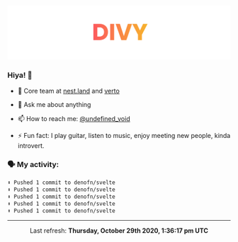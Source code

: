 
![](https://github.com/divy-work/divy-work/raw/master/assets/divy.png)

### Hiya! 👋

- 🔭 Core team at [nest.land](https://github.com/nestdotland/nest.land) and [verto](https://github.com/useverto/verto)

- 💬 Ask me about anything

- 📫 How to reach me: [@undefined_void](https://instagram.com/divy.exe)

- ⚡ Fun fact: I play guitar, listen to music, enjoy meeting new people, kinda introvert.

### 🗣 My activity:

```
⬆️ Pushed 1 commit to denofn/svelte
⬆️ Pushed 1 commit to denofn/svelte
⬆️ Pushed 1 commit to denofn/svelte
⬆️ Pushed 1 commit to denofn/svelte
⬆️ Pushed 1 commit to denofn/svelte
```

------------
<p align="center">Last refresh: <b>Thursday, October 29th 2020, 1:36:17 pm UTC</b></p>
